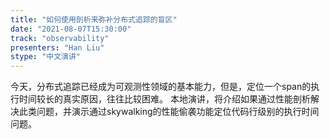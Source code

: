 ```yaml
---
title: "如何使用剖析来弥补分布式追踪的盲区"
date: "2021-08-07T15:30:00" 
track: "observability"
presenters: "Han Liu"
stype: "中文演讲"
---
```

今天，分布式追踪已经成为可观测性领域的基本能力，但是，定位一个span的执行时间较长的真实原因，往往比较困难。
本地演讲，将介绍如果通过性能剖析解决此类问题，并演示通过skywalking的性能偷袭功能定位代码行级别的执行时间问题。